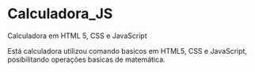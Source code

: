 # Calculadora_JS
Calculadora em HTML 5, CSS e JavaScript

Está calculadora utilizou comando basicos em HTML5, CSS e JavaScript, posibilitando operações basicas de matemática.
